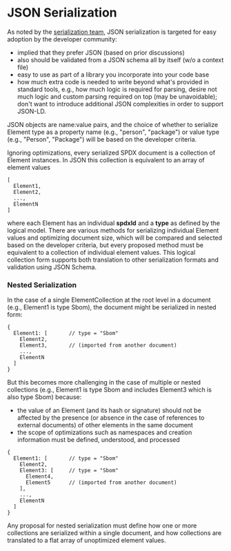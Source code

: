 # JSON Serialization

As noted by the [serialization team](https://github.com/spdx/meetings/blob/main/serialisation/Serialization%20Team%20Meeting%202023-07-20.md),
JSON serialization is targeted for easy adoption by the developer community:
* implied that they prefer JSON (based on prior discussions)
* also should be validated from a JSON schema all by itself (w/o a context file)
* easy to use as part of a library you incorporate into your code base
* how much extra code is needed to write beyond what's provided in standard tools,
e.g., how much logic is required for parsing, desire not much logic and custom parsing
required on top (may be unavoidable); don't want to introduce additional JSON complexities
in order to support JSON-LD.

JSON objects are name:value pairs, and the choice of whether to serialize Element type as a
property name (e.g., "person", "package") or value type (e.g., "Person", "Package") will be
based on the developer criteria.

Ignoring optimizations, every serialized SPDX document is a collection of Element instances.
In JSON this collection is equivalent to an array of element values
```
[
  Element1,
  Element2,
  ...,
  ElementN
]
```
where each Element has an individual **spdxId** and a **type** as defined by the logical model.
There are various methods for serializing individual Element values and optimizing document size,
which will be compared and selected based on the developer criteria, but every proposed method
must be equivalent to a collection of individual element values. This logical collection form
supports both translation to other serialization formats and validation using JSON Schema.

### Nested Serialization

In the case of a single ElementCollection at the root level in a document (e.g., Element1 is type Sbom),
the document might be serialized in nested form:
```
{
  Element1: [       // type = "Sbom"
    Element2,
    Element3,       // (imported from another document)
    ...,
    ElementN
  ]
}
```
But this becomes more challenging in the case of multiple or nested collections
(e.g., Element1 is type Sbom and includes Element3 which is also type Sbom) because:
* the value of an Element (and its hash or signature) should not be affected by the presence
(or absence in the case of references to external documents) of other elements in the same document
* the scope of optimizations such as namespaces and creation information must be defined,
understood, and processed
```
{
  Element1: [       // type = "Sbom"
    Element2,
    Element3: [     // type = "Sbom"
      Element4,
      Element5      // (imported from another document)
    ],
    ...,
    ElementN
  ]
}
```
Any proposal for nested serialization must define how one or more collections are serialized
within a single document, and how collections are translated to a flat array of 
unoptimized element values.